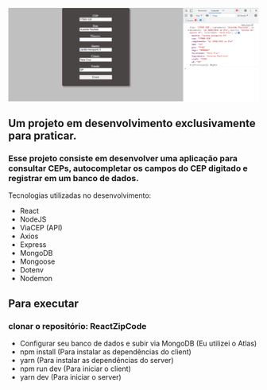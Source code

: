 ![foto do projeto rodando](https://github.com/AlexandreNoguez/only-assets/blob/main/ReactZipCode.png?raw=true)

## Um projeto em desenvolvimento exclusivamente para praticar.

### Esse projeto consiste em desenvolver uma aplicação para consultar CEPs, autocompletar os campos do CEP digitado e registrar em um banco de dados.

Tecnologias utilizadas no desenvolvimento:

* React
* NodeJS
* ViaCEP (API)
* Axios
* Express
* MongoDB
* Mongoose
* Dotenv
* Nodemon

## Para executar

### clonar o repositório: ReactZipCode
* Configurar seu banco de dados e subir via MongoDB (Eu utilizei o Atlas)
* npm install (Para instalar as dependências do client)
* yarn (Para instalar as dependências do server)
* npm run dev (Para iniciar o client)
* yarn dev (Para iniciar o server)
